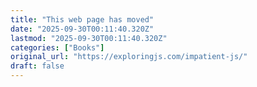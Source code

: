 ```yaml
---
title: "This web page has moved"
date: "2025-09-30T00:11:40.320Z"
lastmod: "2025-09-30T00:11:40.320Z"
categories: ["Books"]
original_url: "https://exploringjs.com/impatient-js/"
draft: false
---
```

